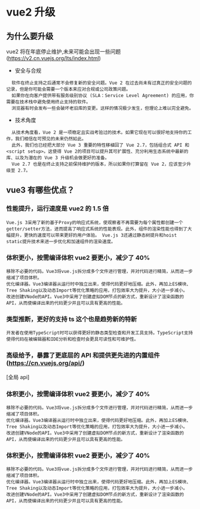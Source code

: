 # vue2 升级

## 为什么要升级

vue2 将在年底停止维护,未来可能会出现一些问题(https://v2.cn.vuejs.org/lts/index.html)

- 安全与合规

```
  软件在终止支持之后通常不会修复新的安全问题。Vue 2 在过去尚未有过真正的安全问题的记录，但是你可能会需要一个版本来应对合规或公司政策问题。
  如果你在向客户提供带有服务级别协议 (SLA：Service Level Agreement) 的应用，你需要在技术栈中避免使用终止支持的软件。
  浏览器有时会发布一些会破坏老旧库的变更。这样的情况极少发生，但理论上难以完全避免。
```

- 技术角度

```
  从技术角度看，Vue 2 是一项稳定且实战考验过的技术。如果它现在可以很好地支持你的工作，我们相信在可预见的未来仍然如此。
  此外，我们也已经把大部分 Vue 3 重要的特性移植回了 Vue 2.7，包括组合式 API 和 <script setup>。这使得 Vue 2的项目可以提升其可扩展性、充分利用生态系统中最新的库、以及为潜在的 Vue 3 升级机会做更好的准备。
  Vue 2.7 也是在终止支持之前保持维护的版本，所以如果你打算留在 Vue 2，应该至少升级至 2.7。
```

## vue3 有哪些优点？

### 性能提升，运行速度是 vue2 的 1.5 倍

```
Vue.js 3采用了新的基于Proxy的响应式系统，使观察者不再需要为每个属性都创建一个getter/setter方法，进而提高了响应式系统的性能表现。此外，组件的渲染性能也得到了大幅提升，更快的速度可以带来更好的用户体验。 Vue.js 3还通过静态树提升和hoist static提升技术来进一步优化和加速组件的渲染速度。
```

### 体积更小，按需编译体积 vue2 要更小，减少了 40%

```
移除不必要的代码。Vue3将vue.js拆分成多个文件进行管理，并对代码进行精简，从而进一步缩减了项目体积。
优化编译器。Vue3编译器从运行时中独立出来，使得代码更好地压缩。此外，再加上ES模块、Tree Shaking以及动态Import等优化策略的应用，打包效率大为提升，大小进一步减小。
改进创建VNode的API。Vue3中采用了创建虚拟DOM节点的新方式，重新设计了渲染函数的API，从而使编译出来的代码更少并且可以具有更高的性能。
```

### 类型推断，更好的支持 ts 这个也是趋势新的特新

```
开发者在使用TypeScript时可以获得更好的静态类型检查和开发工具支持。TypeScript支持使得代码在被编辑器和IDE分析和检查时会更具可读性和可维护性。
```

### 高级给予，暴露了更底层的 API 和提供更先进的内置组件(https://cn.vuejs.org/api/)

[全局 api]

### 体积更小，按需编译体积 vue2 要更小，减少了 40%

```
移除不必要的代码。Vue3将vue.js拆分成多个文件进行管理，并对代码进行精简，从而进一步缩减了项目体积。
优化编译器。Vue3编译器从运行时中独立出来，使得代码更好地压缩。此外，再加上ES模块、Tree Shaking以及动态Import等优化策略的应用，打包效率大为提升，大小进一步减小。
改进创建VNode的API。Vue3中采用了创建虚拟DOM节点的新方式，重新设计了渲染函数的API，从而使编译出来的代码更少并且可以具有更高的性能。
```

### 体积更小，按需编译体积 vue2 要更小，减少了 40%

```
移除不必要的代码。Vue3将vue.js拆分成多个文件进行管理，并对代码进行精简，从而进一步缩减了项目体积。
优化编译器。Vue3编译器从运行时中独立出来，使得代码更好地压缩。此外，再加上ES模块、Tree Shaking以及动态Import等优化策略的应用，打包效率大为提升，大小进一步减小。
改进创建VNode的API。Vue3中采用了创建虚拟DOM节点的新方式，重新设计了渲染函数的API，从而使编译出来的代码更少并且可以具有更高的性能。
```
